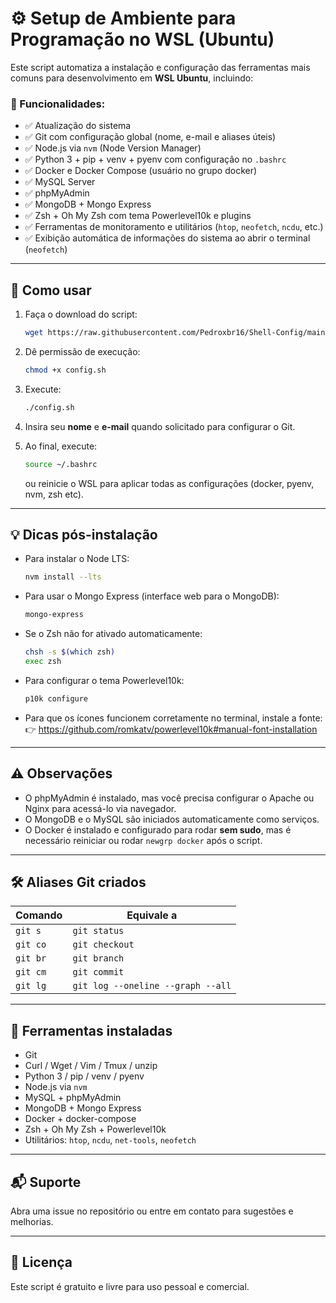 # ⚙️ Setup de Ambiente para Programação no WSL (Ubuntu)

Este script automatiza a instalação e configuração das ferramentas mais comuns para desenvolvimento em **WSL Ubuntu**, incluindo:

### 🚀 Funcionalidades:

- ✅ Atualização do sistema
- ✅ Git com configuração global (nome, e-mail e aliases úteis)
- ✅ Node.js via `nvm` (Node Version Manager)
- ✅ Python 3 + pip + venv + pyenv com configuração no `.bashrc`
- ✅ Docker e Docker Compose (usuário no grupo docker)
- ✅ MySQL Server
- ✅ phpMyAdmin
- ✅ MongoDB + Mongo Express
- ✅ Zsh + Oh My Zsh com tema Powerlevel10k e plugins
- ✅ Ferramentas de monitoramento e utilitários (`htop`, `neofetch`, `ncdu`, etc.)
- ✅ Exibição automática de informações do sistema ao abrir o terminal (`neofetch`)

---

## 🧪 Como usar

1. Faça o download do script: 

   ```bash
   wget https://raw.githubusercontent.com/Pedroxbr16/Shell-Config/main/config.sh
   ```

2. Dê permissão de execução:

   ```bash
   chmod +x config.sh
   ```

3. Execute:

   ```bash
   ./config.sh
   ```

4. Insira seu **nome** e **e-mail** quando solicitado para configurar o Git.

5. Ao final, execute:

   ```bash
   source ~/.bashrc
   ```

   ou reinicie o WSL para aplicar todas as configurações (docker, pyenv, nvm, zsh etc).

---

## 💡 Dicas pós-instalação

- Para instalar o Node LTS:
  ```bash
  nvm install --lts
  ```

- Para usar o Mongo Express (interface web para o MongoDB):
  ```bash
  mongo-express
  ```

- Se o Zsh não for ativado automaticamente:
  ```bash
  chsh -s $(which zsh)
  exec zsh
  ```

- Para configurar o tema Powerlevel10k:
  ```bash
  p10k configure
  ```

- Para que os ícones funcionem corretamente no terminal, instale a fonte:
  👉 https://github.com/romkatv/powerlevel10k#manual-font-installation

---

## ⚠️ Observações

- O phpMyAdmin é instalado, mas você precisa configurar o Apache ou Nginx para acessá-lo via navegador.
- O MongoDB e o MySQL são iniciados automaticamente como serviços.
- O Docker é instalado e configurado para rodar **sem sudo**, mas é necessário reiniciar ou rodar `newgrp docker` após o script.

---

## 🛠 Aliases Git criados

| Comando     | Equivale a              |
|-------------|-------------------------|
| `git s`     | `git status`            |
| `git co`    | `git checkout`          |
| `git br`    | `git branch`            |
| `git cm`    | `git commit`            |
| `git lg`    | `git log --oneline --graph --all` |

---

## 🧩 Ferramentas instaladas

- Git
- Curl / Wget / Vim / Tmux / unzip
- Python 3 / pip / venv / pyenv
- Node.js via `nvm`
- MySQL + phpMyAdmin
- MongoDB + Mongo Express
- Docker + docker-compose
- Zsh + Oh My Zsh + Powerlevel10k
- Utilitários: `htop`, `ncdu`, `net-tools`, `neofetch`

---

## 📬 Suporte

Abra uma issue no repositório ou entre em contato para sugestões e melhorias.

---

## 📄 Licença

Este script é gratuito e livre para uso pessoal e comercial.
